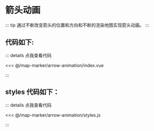 <script setup>
import Map from './index.vue'
</script>
# 箭头动画

::: tip
通过不断改变箭头的位置和方向和不断的渲染地图实现箭头动画。
:::

<Map />

## 代码如下:

::: details 点我查看代码

<<< @/map-marker/arrow-animation/index.vue

:::

## styles 代码如下：

::: details 点我查看代码

<<< @/map-marker/arrow-animation/styles.js

:::
